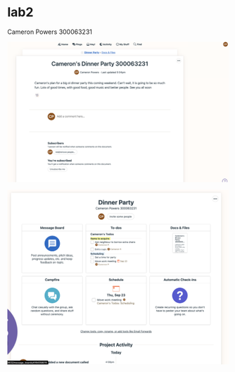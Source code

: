 # lab2


Cameron Powers
300063231

![img1](https://github.com/Cameron-Powers/seg4105_playground/blob/lab2/img1.png?raw=true)

![img2](https://github.com/Cameron-Powers/seg4105_playground/blob/lab2/img2.png?raw=true)